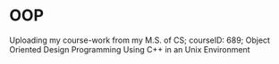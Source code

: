 # OOP
Uploading my course-work from my M.S. of CS; 
courseID: 689; Object Oriented Design Programming
Using C++ in an Unix Environment

